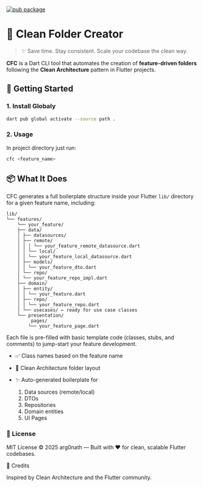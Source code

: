 [![pub package](https://img.shields.io/pub/v/cfc.svg)](https://pub.dev/packages/cfc)

# 🧼 Clean Folder Creator

> ✨ Save time. Stay consistent. Scale your codebase the clean way.

**CFC** is a Dart CLI tool that automates the creation of **feature-driven folders** following the **Clean Architecture** pattern in Flutter projects.  

## 🚀 Getting Started

### 1. Install Globaly

```bash
dart pub global activate --source path .
```

### 2. Usage

In project directory just run:

```bash
cfc <feature_name>
```

## 📦 What It Does

CFC generates a full boilerplate structure inside your Flutter `lib/` directory for a given feature name, including:  

```plaintext
lib/
└── features/
    └── your_feature/
    ├── data/
    │ ├── datasources/
    │ ├── remote/
    │ │ │ └── your_feature_remote_datasource.dart
    │ │ └── local/
    │ │ └── your_feature_local_datasource.dart
    │ ├── models/
    │ │ └── your_feature_dto.dart
    │ └── repo/
    │ └── your_feature_repo_impl.dart
    ├── domain/
    │ ├── entity/
    │ │ └── your_feature.dart
    │ ├── repo/
    │ │ └── your_feature_repo.dart
    │ └── usecases/ ← ready for use case classes
    └── presentation/
         pages/
        └── your_feature_page.dart
```

Each file is pre-filled with basic template code (classes, stubs, and comments) to jump-start your feature development.
  
- ✅ Class names based on the feature name

- 🔧 Clean Architecture folder layout

- ✨ Auto-generated boilerplate for
    1) Data sources (remote/local)
    2) DTOs
    3) Repositories
    4) Domain entities
    5) UI Pages

### 📄 License

MIT License © 2025 arg0nath — Built with ❤️ for clean, scalable Flutter codebases.

🙌 Credits

Inspired by Clean Architecture and the Flutter community.
